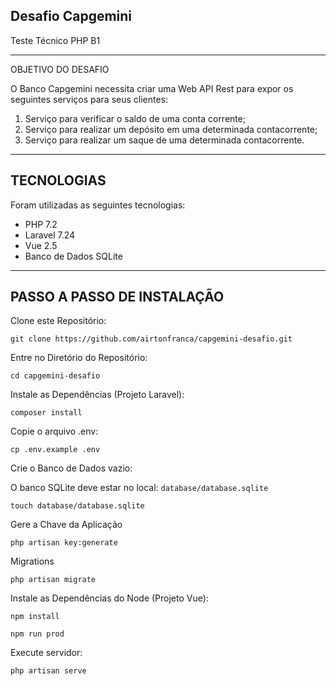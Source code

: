 Desafio Capgemini 
----
Teste Técnico PHP B1

-------------
OBJETIVO DO DESAFIO

O Banco Capgemini necessita criar uma Web API Rest para expor os seguintes serviços para
seus clientes:
1) Serviço para verificar o saldo de uma conta corrente;
2) Serviço para realizar um depósito em uma determinada contacorrente;
3) Serviço para realizar um saque de uma determinada contacorrente.
-------------
TECNOLOGIAS
---
Foram utilizadas as seguintes tecnologias:
- PHP 7.2
- Laravel 7.24
- Vue 2.5
- Banco de Dados SQLite
-------------
PASSO A PASSO DE INSTALAÇÃO
----

Clone este Repositório:

```
git clone https://github.com/airtonfranca/capgemini-desafio.git
```

Entre no Diretório do Repositório:

```
cd capgemini-desafio
```   

Instale as Dependências (Projeto Laravel):

```
composer install
```

Copie o arquivo .env:

```
cp .env.example .env
```

Crie o Banco de Dados vazio:

O banco SQLite deve estar no local: `database/database.sqlite`
```
touch database/database.sqlite
```

Gere a Chave da Aplicação

```
php artisan key:generate
```

Migrations
```
php artisan migrate
```

Instale as Dependências do Node (Projeto Vue):
```
npm install
```
```
npm run prod
```

Execute servidor:

````
php artisan serve
````
